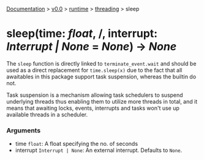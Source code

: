 [Documentation](/docs/documentation.md) >
 [v0.0](/docs/0.0/version.md) >
  [runtime](/docs/0.0/runtime/module.md) >
   [threading](/docs/0.0/runtime/threading/module.md) >
    sleep

# sleep(time: _float_, /, interrupt: _Interrupt | None_ = _None_) -> _None_

The `sleep` function is directly linked to `terminate_event.wait` and should be used as a direct replacement for `time.sleep(x)` due to the fact that all awaitables in this package support task suspension, whereas the builtin do not.

Task suspension is a mechanism allowing task schedulers to suspend underlying threads thus enabling them to utilize more threads in total, and it means that awaiting locks, events, interrupts and tasks won't use up available threads in a scheduler.

### Arguments

- time `float`: A float specifying the no. of seconds
- interrupt `Interrupt | None`: An external interrupt. Defaults to `None`.